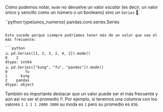 Cómo podemos notar, `mode` no devuelve un valor _escalar_ (es decir, un valor único y sencillo como un número o un booleano) sino un `Series` 🙊. `

``python
type(unos_numeros)
pandas.core.series.Series
```

Esto sucede porque siempre podríamos tener más de un valor que sea el más frecuente: 

```python
ム pd.Series([1, 2, 3, 2, 4, 2]).mode()
0    2
dtype: int64
ム pd.Series(["kung", "fu", "pandas"]).mode()
0        fu
1      kung
2    pandas
dtype: object
```
 
 



También es importante destacar que un valor puede ser el más frecuente y aún así no ser el promedio ‼️. Por ejemplo, si tenemos una columna con los valores `1 1 1 1 2000 3000` su moda es `1` pero su promedio es `836`.
